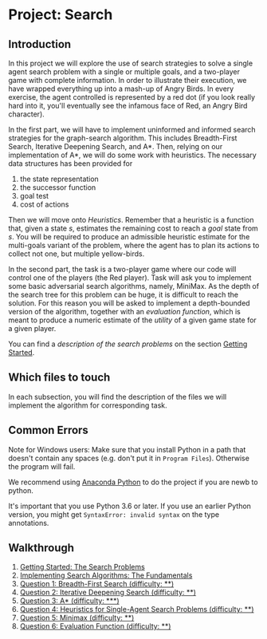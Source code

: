 # Project: Search

## Introduction

In this project we will explore the use of search strategies to solve a
single agent search problem with a single or multiple goals, and a two-player
game with complete information. In order to illustrate their execution, we have
wrapped everything up into a mash-up of Angry Birds. In every exercise, the
agent controlled is represented by a red dot (if you look really hard into it,
you'll eventually see the infamous face of Red, an Angry Bird character).

In the first part, we will have to implement uninformed and informed search
strategies for the graph-search algorithm. This
includes Breadth-First Search, Iterative Deepening Search, and A*. Then,
relying on our implementation of A*, we will do some work with heuristics.
The necessary data structures has been provided for

1. the state representation
2. the successor function
3. goal test
4. cost of actions

Then we will move onto _Heuristics_. Remember that a heuristic is a function
that, given a state _s_, estimates the remaining cost to reach a _goal_ state
from _s_. You will be required to produce an admissible heuristic estimate for
the multi-goals variant of the problem, where the agent has to plan its actions
to collect not one, but multiple yellow-birds.

In the second part, the task is a two-player game where our code will control
one of the players (the Red player). Task will ask you to implement some basic
adversarial search algorithms, namely, MiniMax. As the depth of the search tree
for this problem can be huge, it is difficult to reach the solution. For this
reason you will be asked to implement a depth-bounded version of the algorithm,
together with an _evaluation function_, which is meant to produce a numeric
estimate of the _utility_ of a given game state for a given player.

You can find a _description of the search problems_ on the section [Getting
Started](1_getting_started.md).

## Which files to touch

In each subsection, you will find the description of the files we will implement
the algorithm for corresponding task.

## Common Errors

Note for Windows users: Make sure that you install Python in a path that
doesn't contain any spaces (e.g. don't put it in `Program Files`). Otherwise
the program will fail.

We recommend using [Anaconda Python](https://www.anaconda.com/download/) to do the project if you are newb to python.


It's important that you use Python 3.6 or later. If you use an earlier Python
version, you might get `SyntaxError: invalid syntax` on the type annotations.

## Walkthrough

1. [Getting Started: The Search Problems](1_getting_started.md)
2. [Implementing Search Algorithms: The Fundamentals](2_implementation_notes.md)
3. [Question 1: Breadth-First Search (difficulty: **)](3_breadth_first_search.md)
4. [Question 2: Iterative Deepening Search (difficulty: **)](4_iterative_deepening_search.md)
5. [Question 3: A\* (difficulty: ***)](5_a_star.md)
6. [Question 4: Heuristics for Single-Agent Search Problems (difficulty: **)](6_heuristics.md)
7. [Question 5: Minimax (difficulty: **)](7_minimax.md)
8. [Question 6: Evaluation Function (difficulty: **)](8_evaluation_function.md)
